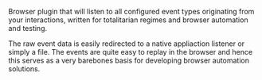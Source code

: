 Browser plugin that will listen to all configured event types
originating from your interactions, written for totalitarian regimes
and browser automation and testing.

The raw event data is easily redirected to a native appliaction listener
or simply a file. The events are quite easy to replay in the browser
and hence this serves as a very barebones basis for developing
browser automation solutions.

